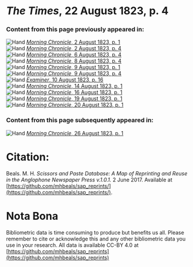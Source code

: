 # *The Times*, 22 August 1823, p. 4  
  
### Content from this page previously appeared in:  
![Hand](http://scissorsandpaste.net/wp-content/uploads/2017/06/smallhandpointer.png) [*Morning Chronicle*, 2 August 1823, p. 1](https://mhbeals.github.io/sap_html/Morning-Chronicle/Morning-Chronicle-2-August-1823-p-1)  
![Hand](http://scissorsandpaste.net/wp-content/uploads/2017/06/smallhandpointer.png) [*Morning Chronicle*, 2 August 1823, p. 4](https://mhbeals.github.io/sap_html/Morning-Chronicle/Morning-Chronicle-2-August-1823-p-4)  
![Hand](http://scissorsandpaste.net/wp-content/uploads/2017/06/smallhandpointer.png) [*Morning Chronicle*, 6 August 1823, p. 4](https://mhbeals.github.io/sap_html/Morning-Chronicle/Morning-Chronicle-6-August-1823-p-4)  
![Hand](http://scissorsandpaste.net/wp-content/uploads/2017/06/smallhandpointer.png) [*Morning Chronicle*, 8 August 1823, p. 4](https://mhbeals.github.io/sap_html/Morning-Chronicle/Morning-Chronicle-8-August-1823-p-4)  
![Hand](http://scissorsandpaste.net/wp-content/uploads/2017/06/smallhandpointer.png) [*Morning Chronicle*, 9 August 1823, p. 1](https://mhbeals.github.io/sap_html/Morning-Chronicle/Morning-Chronicle-9-August-1823-p-1)  
![Hand](http://scissorsandpaste.net/wp-content/uploads/2017/06/smallhandpointer.png) [*Morning Chronicle*, 9 August 1823, p. 4](https://mhbeals.github.io/sap_html/Morning-Chronicle/Morning-Chronicle-9-August-1823-p-4)  
![Hand](http://scissorsandpaste.net/wp-content/uploads/2017/06/smallhandpointer.png) [*Examiner*, 10 August 1823, p. 16](https://mhbeals.github.io/sap_html/Examiner/Examiner-10-August-1823-p-16)  
![Hand](http://scissorsandpaste.net/wp-content/uploads/2017/06/smallhandpointer.png) [*Morning Chronicle*, 14 August 1823, p. 1](https://mhbeals.github.io/sap_html/Morning-Chronicle/Morning-Chronicle-14-August-1823-p-1)  
![Hand](http://scissorsandpaste.net/wp-content/uploads/2017/06/smallhandpointer.png) [*Morning Chronicle*, 16 August 1823, p. 1](https://mhbeals.github.io/sap_html/Morning-Chronicle/Morning-Chronicle-16-August-1823-p-1)  
![Hand](http://scissorsandpaste.net/wp-content/uploads/2017/06/smallhandpointer.png) [*Morning Chronicle*, 19 August 1823, p. 1](https://mhbeals.github.io/sap_html/Morning-Chronicle/Morning-Chronicle-19-August-1823-p-1)  
![Hand](http://scissorsandpaste.net/wp-content/uploads/2017/06/smallhandpointer.png) [*Morning Chronicle*, 20 August 1823, p. 1](https://mhbeals.github.io/sap_html/Morning-Chronicle/Morning-Chronicle-20-August-1823-p-1)  
  
### Content from this page subsequently appeared in:  
![Hand](http://scissorsandpaste.net/wp-content/uploads/2017/06/smallhandpointer.png) [*Morning Chronicle*, 26 August 1823, p. 1](https://mhbeals.github.io/sap_html/Morning-Chronicle/Morning-Chronicle-26-August-1823-p-1)  


# Citation: 

Beals. M. H. *Scissors and Paste Database: A Map of Reprinting and Reuse in the Anglophone Newspaper Press v.1.0.1.* 2 June 2017. Available at [https://github.com/mhbeals/sap_reprints/](https://github.com/mhbeals/sap_reprints/). 

# Nota Bona

Bibliometric data is time consuming to produce but benefits us all. Please remember to cite or acknowledge this and any other bibliometric data you use in your research. All data is available CC-BY 4.0 at [https://github.com/mhbeals/sap_reprints](https://github.com/mhbeals/sap_reprints)